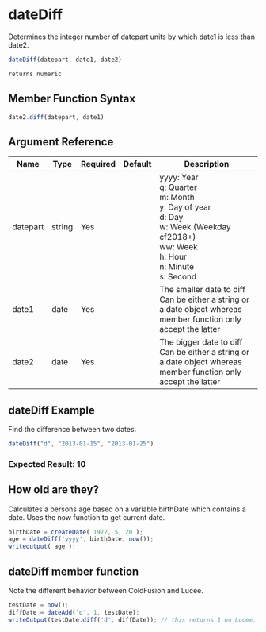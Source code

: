 # dateDiff

Determines the integer number of datepart units by which date1 is less than date2.

```javascript
dateDiff(datepart, date1, date2)
```

```javascript
returns numeric
```

## Member Function Syntax

```javascript
date2.diff(datepart, date1)
```

## Argument Reference

| Name | Type | Required | Default | Description |
| --- | --- | --- | --- | --- |
| datepart | string | Yes |  | yyyy: Year<br /> q: Quarter<br /> m: Month<br /> y: Day of year<br /> d: Day<br /> w: Week (Weekday cf2018+)<br /> ww: Week<br /> h: Hour<br /> n: Minute<br /> s: Second |
| date1 | date | Yes |  | The smaller date to diff<br />Can be either a string or a date object whereas member function only accept the latter |
| date2 | date | Yes |  | The bigger date to diff<br />Can be either a string or a date object whereas member function only accept the latter |

## dateDiff Example

Find the difference between two dates.

```javascript
dateDiff("d", "2013-01-15", "2013-01-25")
```

### Expected Result: 10

## How old are they?

Calculates a persons age based on a variable birthDate which contains a date. Uses the now function to get current date.

```javascript
birthDate = createDate( 1972, 5, 20 );
age = dateDiff('yyyy', birthDate, now());
writeoutput( age );
```

## dateDiff member function

Note the different behavior between ColdFusion and Lucee.

```javascript
testDate = now();
diffDate = dateAdd('d', 1, testDate);
writeOutput(testDate.diff('d', diffDate)); // this returns 1 on Lucee, and -1 on ColdFusion
```
